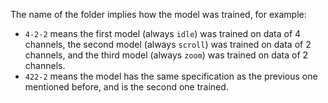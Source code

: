 The name of the folder implies how the model was trained, for example:

- `4-2-2` means the first model (always `idle`) was trained on data of 4 channels, the second model (always `scroll`) was trained on data of 2 channels, and the third model (always `zoom`) was trained on data of 2 channels.
- `422-2` means the model has the same specification as the previous one mentioned before, and is the second one trained.
